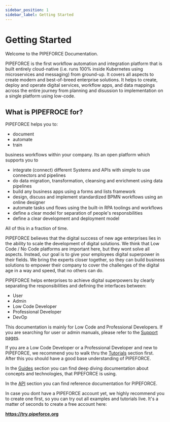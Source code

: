 ```yaml
---
sidebar_position: 1
sidebar_label: Getting Started
---
```


# Getting Started

Welcome to the PIPEFORCE Documentation.

PIPEFORCE is the first workflow automation and integration platform that is built entirely cloud-native (i.e. runs 100% inside Kubernetes using microservices and messaging) from ground-up. It covers all aspects to create modern and best-of-breed enterprise solutions. It helps to create, deploy and operate digital services, workflow apps, and data mappings across the entire journey from planning and disussion to implementation on a single platform using low-code.

## What is PIPEFROCE for?

PIPEFORCE helps you to:

- document
- automate
- train

business workflows within your company. Its an open platform which supports you to

- integrate (connect) different Systems and APIs with simple to use connectors and pipelines
- do data migration, transformation, cleansing and enrichment using data pipelines
- build any business apps using a forms and lists framework
- design, discuss and implement standardized BPMN workflows using an online designer
- automate tasks und flows using the built-in RPA toolings and workflows
- define a clear model for separation of people's responsbilities 
- define a clear development and deployment model 

All of this in a fraction of time.

PIPEFORCE believes that the digital success of new age enterprises lies in the ability to scale the development of digital solutions. We think that Low Code / No Code platforms are important here, but they wont solve all aspects. Instead, our goal is to give your employees digital superpower in their fields. We bring the experts closer together, so they can build business solutions to empower their company to cover the challenges of the digital age in a way and speed, that no others can do.

PIPEFORCE helps enterprises to achieve digital superpowers by clearly separating the responsibilities and defining the interfaces between:

- User
- Admin
- Low Code Developer
- Professional Developer
- DevOp

This documentation is mainly for Low Code and Professional Developers. If you are searching for user or admin manuals, please refer to the [Support pages](https://logabit.atlassian.net/servicedesk/customer/portals).

If you are a Low Code Developer or a Professional Developer and new to PIPEFORCE, we recommend you to walk thru the [Tutorials](tutorials/basics) section first. After this you should have a good base understanding of PIPEFORCE.

In the [Guides](guides/command) section you can find deep diving documentation about concepts and technologies, that PIPEFORCE is using.

In the [API](api/commands) section you can find reference documentation for PIPEFORCE.

In case you dont have a PIPEFORCE account yet, we highly recommend you to create one first, so you can try out all examples and tutorials live. It's a matter of seconds to create a free account here:

 **https://try.pipeforce.org**